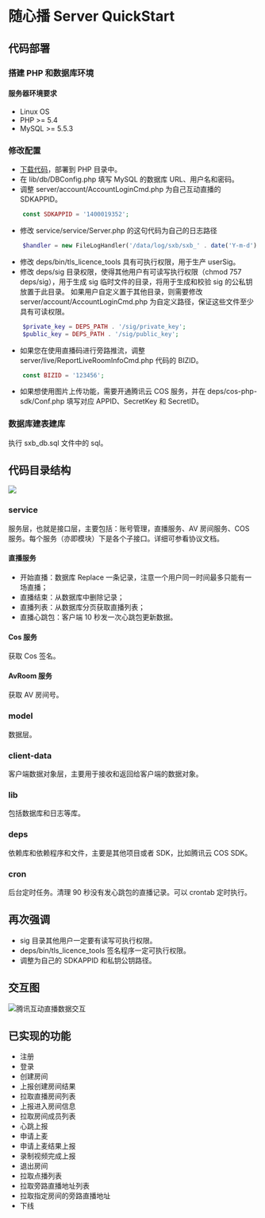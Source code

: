# 随心播 Server QuickStart

## 代码部署

### 搭建 PHP 和数据库环境

#### 服务器环境要求 

* Linux OS
* PHP >= 5.4
* MySQL >= 5.5.3

### 修改配置

* [下载代码](https://github.com/zhaoyang21cn/SuiXinBoPHPServer/tree/StandaloneAuth)，部署到 PHP 目录中。
* 在 lib/db/DBConfig.php 填写 MySQL 的数据库 URL、用户名和密码。
* 调整 server/account/AccountLoginCmd.php 为自己互动直播的 SDKAPPID。

```php
	const SDKAPPID = '1400019352';
```

* 修改 service/service/Server.php 的这句代码为自己的日志路径

```php
	$handler = new FileLogHandler('/data/log/sxb/sxb_' . date('Y-m-d') . '.log');
```

* 修改 deps/bin/tls_licence_tools 具有可执行权限，用于生产 userSig。
* 修改 deps/sig 目录权限，使得其他用户有可读写执行权限（chmod 757 deps/sig），用于生成 sig 临时文件的目录，将用于生成和校验 sig 的公私钥放置于此目录。
如果用户自定义置于其他目录，则需要修改 server/account/AccountLoginCmd.php 为自定义路径，保证这些文件至少具有可读权限。

```php
	$private_key = DEPS_PATH . '/sig/private_key';
	$public_key = DEPS_PATH . '/sig/public_key';
```

* 如果您在使用直播码进行旁路推流，调整 server/live/ReportLiveRoomInfoCmd.php 代码的 BIZID。

```php
	const BIZID = '123456';
```

* 如果想使用图片上传功能，需要开通腾讯云 COS 服务，并在 deps/cos-php-sdk/Conf.php 填写对应 APPID、SecretKey 和 SecretID。

### 数据库建表建库

执行 sxb_db.sql 文件中的 sql。

## 代码目录结构

![](https://mc.qcloudimg.com/static/img/0413205b36b65645ef4a5ddd8135198c/2.png)

### service 

服务层，也就是接口层，主要包括：账号管理，直播服务、AV 房间服务、COS 服务。每个服务（亦即模块）下是各个子接口。详细可参看协议文档。

#### 直播服务

- 开始直播：数据库 Replace 一条记录，注意一个用户同一时间最多只能有一场直播；
- 直播结束：从数据库中删除记录；
- 直播列表：从数据库分页获取直播列表；
- 直播心跳包：客户端 10 秒发一次心跳包更新数据。

#### Cos 服务

获取 Cos 签名。

#### AvRoom 服务

获取 AV 房间号。


### model 

数据层。

### client-data 

客户端数据对象层，主要用于接收和返回给客户端的数据对象。

### lib 

包括数据库和日志等库。

### deps 

依赖库和依赖程序和文件，主要是其他项目或者 SDK，比如腾讯云 COS SDK。

### cron 

后台定时任务。清理 90 秒没有发心跳包的直播记录。可以 crontab 定时执行。

## 再次强调
 
 * sig 目录其他用户一定要有读写可执行权限。
 * deps/bin/tls_licence_tools 签名程序一定可执行权限。
 * 调整为自己的 SDKAPPID 和私钥公钥路径。

## 交互图

![腾讯互动直播数据交互](https://mc.qcloudimg.com/static/img/4094feaf383cf1e3c5714bd3f9dbfc8e/hudongzhibo.png)

## 已实现的功能

* 注册
* 登录
* 创建房间
* 上报创建房间结果
* 拉取直播房间列表
* 上报进入房间信息
* 拉取房间成员列表
* 心跳上报
* 申请上麦
* 申请上麦结果上报
* 录制视频完成上报
* 退出房间
* 拉取点播列表
* 拉取旁路直播地址列表
* 拉取指定房间的旁路直播地址
* 下线

